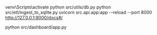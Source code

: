 
venv\Scripts\activate
python src/utils/db.py
python src/etl/ingest_to_sqlite.py
uvicorn src.api.app:app --reload --port 8000
http://127.0.0.1:8000/docs#/

python src/dashboard/app.py